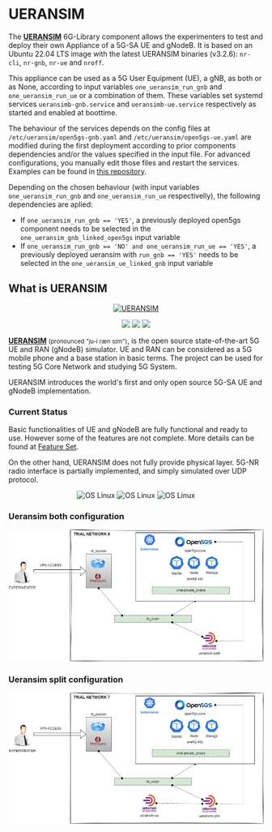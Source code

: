 # UERANSIM

The [**UERANSIM**](https://github.com/aligungr/UERANSIM) 6G-Library component allows the experimenters to test and deploy their own Appliance of a 5G-SA UE and gNodeB.
It is based on an Ubuntu 22.04 LTS image with the latest UERANSIM binaries (v3.2.6): `nr-cli`, `nr-gnb`, `nr-ue` and `nroff`.

This appliance can be used as a 5G User Equipment (UE), a gNB, as both or as None, according to input variables `one_ueransim_run_gnb` and `one_ueransim_run_ue` or a combination of them. These variables set systemd services `ueransimb-gnb.service` and `ueransimb-ue.service` respectively as started and enabled at boottime.

The behaviour of the services depends on the config files at `/etc/ueransim/open5gs-gnb.yaml` and `/etc/ueransim/open5gs-ue.yaml` are modified during the first deployment according to prior components dependencies and/or the values specified in the input file.
For advanced configurations, you manually edit those files and restart the services. Examples can be found in [this repository](https://github.com/s5uishida/open5gs_5gc_ueransim_sample_config).

Depending on the chosen behaviour (with input variables `one_ueransim_run_gnb` and `one_ueransim_run_ue` respectivelly), the following dependencies are aplied:
- If `one_ueransim_run_gnb == 'YES'`, a previously deployed open5gs component needs to be selected in the `one_ueransim_gnb_linked_open5gs` input variable
- If `one_ueransim_run_gnb == 'NO' and one_ueransim_run_ue == 'YES'`, a previously deployed ueransim with `run_gnb == 'YES'` needs to be selected in the `one_ueransim_ue_linked_gnb` input variable







## What is UERANSIM
<p align="center">
  <a href="https://github.com/aligungr/UERANSIM">
    <img src="https://raw.githubusercontent.com/aligungr/UERANSIM/master/.github/logo.png" width="125" title="UERANSIM">
  </a>
</p>
<p align="center">
<img src="https://img.shields.io/badge/UERANSIM-v3.2.6-blue" />
<img src="https://img.shields.io/badge/3GPP-R15-orange" />
<img src="https://img.shields.io/badge/License-GPL--3.0-green"/>
</p>

[**UERANSIM**](https://github.com/aligungr/UERANSIM) <small>(pronounced "ju-i ræn sɪm")</small>, is the open source state-of-the-art 5G UE and RAN (gNodeB)
simulator. UE and RAN can be considered as a 5G mobile phone and a base station in basic terms. The project can be used for
testing 5G Core Network and studying 5G System.

UERANSIM introduces the world's first and only open source 5G-SA UE and gNodeB implementation.

### Current Status

Basic functionalities of UE and gNodeB are fully functional and ready to use. However some of the features are not complete.
More details can be found at [Feature Set](https://github.com/aligungr/UERANSIM/wiki/Feature-Set).

On the other hand, UERANSIM does not fully provide physical layer. 5G-NR radio interface is partially implemented, and simply simulated over UDP protocol.

<p align="center">
<img src="https://img.shields.io/badge/Radio%20Interface-simulated-orange" alt="OS Linux"/>
<img src="https://img.shields.io/badge/Control%20Plane-functional-green" alt="OS Linux"/>  
<img src="https://img.shields.io/badge/User%20Plane-functional-green" alt="OS Linux"/>
</p>

### Ueransim both configuration

![ueransim_both](https://github.com/6G-SANDBOX/6G-Library/blob/assets/ueransim/ueransim_both.png)

### Ueransim split configuration

![ueransim_split](https://github.com/6G-SANDBOX/6G-Library/blob/assets/ueransim/ueransim_split.png)

